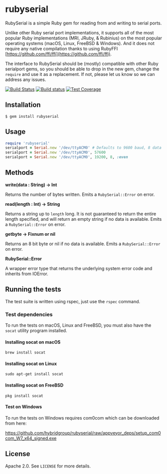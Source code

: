 # rubyserial

RubySerial is a simple Ruby gem for reading from and writing to serial ports.

Unlike other Ruby serial port implementations, it supports all of the most popular Ruby implementations (MRI, JRuby, & Rubinius) on the most popular operating systems (macOS, Linux, FreeBSD & Windows). And it does not require any native compilation thanks to using RubyFFI [https://github.com/ffi/ffi](https://github.com/ffi/ffi).

The interface to RubySerial should be (mostly) compatible with other Ruby serialport gems, so you should be able to drop in the new gem, change the `require` and use it as a replacement. If not, please let us know so we can address any issues.

[![Build Status](https://travis-ci.org/hybridgroup/rubyserial.svg)](https://travis-ci.org/hybridgroup/rubyserial)
[![Build status](https://ci.appveyor.com/api/projects/status/946nlaqy4443vb99/branch/master?svg=true)](https://ci.appveyor.com/project/zankich/rubyserial/branch/master)
[![Test Coverage](https://codeclimate.com/github/hybridgroup/rubyserial/badges/coverage.svg)](https://codeclimate.com/github/hybridgroup/rubyserial/coverage)

## Installation

    $ gem install rubyserial

## Usage

```ruby
require 'rubyserial'
serialport = Serial.new '/dev/ttyACM0' # Defaults to 9600 baud, 8 data bits, and no parity
serialport = Serial.new '/dev/ttyACM0', 57600
serialport = Serial.new '/dev/ttyACM0', 19200, 8, :even
```

## Methods

**write(data : String) -> Int**

Returns the number of bytes written.
Emits a `RubySerial::Error` on error.

**read(length : Int) -> String**

Returns a string up to `length` long. It is not guaranteed to return the entire
length specified, and will return an empty string if no data is
available. Emits a `RubySerial::Error` on error.

**getbyte -> Fixnum or nil**

Returns an 8 bit byte or nil if no data is available.
Emits a `RubySerial::Error` on error.

**RubySerial::Error**

A wrapper error type that returns the underlying system error code and inherits from IOError.

## Running the tests

The test suite is written using rspec, just use the `rspec` command.

### Test dependencies

To run the tests on macOS, Linux and FreeBSD, you must also have the `socat` utility program installed.

#### Installing socat on macOS

```
brew install socat
```

#### Installing socat on Linux

```
sudo apt-get install socat
```

#### Installing socat on FreeBSD

```
pkg install socat
```

#### Test on Windows

To run the tests on Windows requires com0com which can be downloaded from here:

https://github.com/hybridgroup/rubyserial/raw/appveyor_deps/setup_com0com_W7_x64_signed.exe


## License

Apache 2.0. See `LICENSE` for more details.
